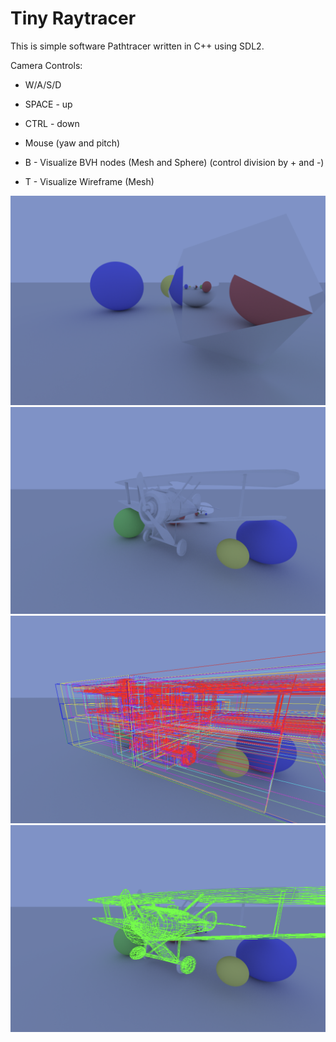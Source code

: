 # Tiny Raytracer

This is simple software Pathtracer written in C++ using SDL2.

Camera Controls:

- W/A/S/D
- SPACE - up
- CTRL - down
- Mouse (yaw and pitch)

- B - Visualize BVH nodes (Mesh and Sphere) (control division by + and -)
- T - Visualize Wireframe (Mesh)

![Screenshot](/Screenshots/s0.png)
![Screenshot](/Screenshots/s1.png)
![Screenshot](/Screenshots/s2.png)
![Screenshot](/Screenshots/s3.png)
